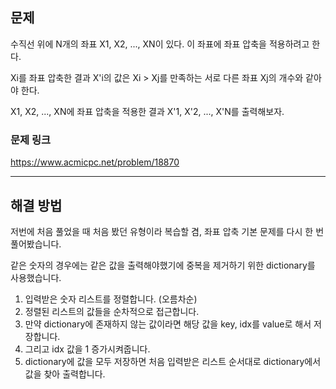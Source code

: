 ## 문제

수직선 위에 N개의 좌표 X1, X2, ..., XN이 있다. 이 좌표에 좌표 압축을 적용하려고 한다.

Xi를 좌표 압축한 결과 X'i의 값은 Xi > Xj를 만족하는 서로 다른 좌표 Xj의 개수와 같아야 한다.

X1, X2, ..., XN에 좌표 압축을 적용한 결과 X'1, X'2, ..., X'N를 출력해보자.

### 문제 링크

https://www.acmicpc.net/problem/18870

---

## 해결 방법

저번에 처음 풀었을 때 처음 봤던 유형이라 복습할 겸, 좌표 압축 기본 문제를 다시 한 번 풀어봤습니다.

같은 숫자의 경우에는 같은 값을 출력해야했기에 중복을 제거하기 위한 dictionary를 사용했습니다.

1. 입력받은 숫자 리스트를 정렬합니다. (오름차순)
2. 정렬된 리스트의 값들을 순차적으로 접근합니다.
3. 만약 dictionary에 존재하지 않는 값이라면 해당 값을 key, idx를 value로 해서 저장합니다.
4. 그리고 idx 값을 1 증가시켜줍니다.
5. dictionary에 값을 모두 저장하면 처음 입력받은 리스트 순서대로 dictionary에서 값을 찾아 출력합니다.
